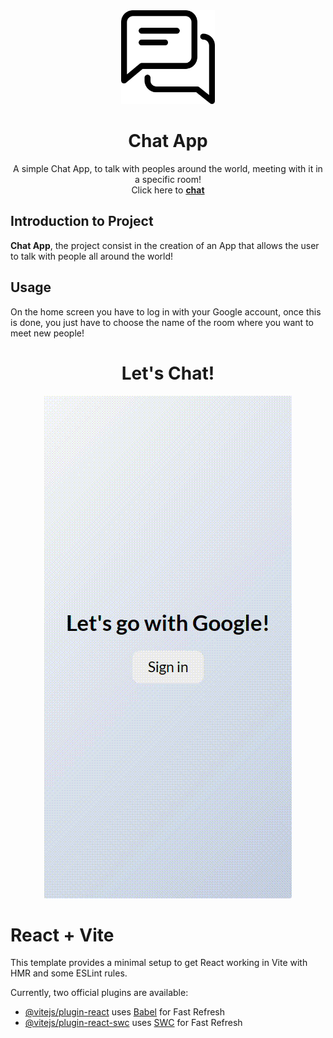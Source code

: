 <div align="center"><img src="/src/assets/chat.png" width="150px"></div>
<h1 align="center">Chat App</h1>
<p align="center">A simple Chat App, to talk with peoples around the world, meeting with it in a specific room!
<br>
Click here to <a href="https://samuelefrni-chat.netlify.app/"><strong>chat</strong></a>
</p>

## Introduction to Project

**Chat App**, the project consist in the creation of an App that allows the user to talk with people all around the world!

## Usage

On the home screen you have to log in with your Google account, once this is done, you just have to choose the name of the room where you want to meet new people!

<div align="center"><h1>Let's Chat!</h1></div>

<div align="center"><img src="/src/assets/usage.gif"></div>

# React + Vite

This template provides a minimal setup to get React working in Vite with HMR and some ESLint rules.

Currently, two official plugins are available:

- [@vitejs/plugin-react](https://github.com/vitejs/vite-plugin-react/blob/main/packages/plugin-react/README.md) uses [Babel](https://babeljs.io/) for Fast Refresh
- [@vitejs/plugin-react-swc](https://github.com/vitejs/vite-plugin-react-swc) uses [SWC](https://swc.rs/) for Fast Refresh
